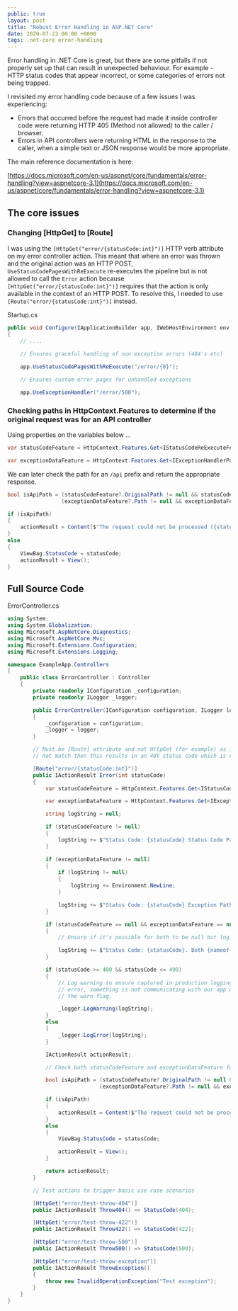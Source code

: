 ```yaml
---
public: true
layout: post
title: "Robust Error Handling in ASP.NET Core"
date: 2020-07-23 00:00 +0000
tags: .net-core error-handling
---
```


Error handling in .NET Core is great, but there are some pitfalls if not properly set up that can result in unexpected behaviour. For example - HTTP status codes that appear incorrect, or some categories of errors not being trapped.

I revisited my error handling code because of a few issues I was experiencing:

- Errors that occurred before the request had made it inside controller code were returning HTTP 405 (Method not allowed) to the caller / browser.
- Errors in API controllers were returning HTML in the response to the caller, when a simple text or JSON response would be more appropriate.

The main reference documentation is here:

[https://docs.microsoft.com/en-us/aspnet/core/fundamentals/error-handling?view=aspnetcore-3.1](https://docs.microsoft.com/en-us/aspnet/core/fundamentals/error-handling?view=aspnetcore-3.1)

## The core issues

### Changing [HttpGet] to [Route]

I was using the `[HttpGet("error/{statusCode:int}")]` HTTP verb attribute on my error controller action. This meant that where an error was thrown and the original action was an HTTP POST, `UseStatusCodePagesWithReExecute` re-executes the pipeline but is not allowed to call the `Error` action because `[HttpGet("error/{statusCode:int}")]` requires that the action is only available in the context of an HTTP POST. To resolve this, I needed to use `[Route("error/{statusCode:int}")]` instead.

Startup.cs

```csharp
public void Configure(IApplicationBuilder app, IWebHostEnvironment env, IConfiguration configuration)
{
    // ....
    
    // Ensures graceful handling of non exception errors (404's etc)

    app.UseStatusCodePagesWithReExecute("/error/{0}");

    // Ensures custom error pages for unhandled exceptions

    app.UseExceptionHandler("/error/500");
```

### Checking paths in HttpContext.Features to determine if the original request was for an API controller

Using properties on the variables below ...

```csharp
var statusCodeFeature = HttpContext.Features.Get<IStatusCodeReExecuteFeature>();

var exceptionDataFeature = HttpContext.Features.Get<IExceptionHandlerPathFeature>();
```

We can later check the path for an `/api` prefix and return the appropriate response.   
    
```csharp
bool isApiPath = (statusCodeFeature?.OriginalPath != null && statusCodeFeature.OriginalPath.StartsWith("/api", StringComparison.InvariantCultureIgnoreCase)) ||
                 (exceptionDataFeature?.Path != null && exceptionDataFeature.Path.StartsWith("/api", StringComparison.InvariantCultureIgnoreCase));

if (isApiPath)
{
    actionResult = Content($"The request could not be processed ({statusCode.ToString(CultureInfo.InvariantCulture)})");
}
else
{
    ViewBag.StatusCode = statusCode;
    actionResult = View();
}
```

## Full Source Code

ErrorController.cs

```csharp
using System;
using System.Globalization;
using Microsoft.AspNetCore.Diagnostics;
using Microsoft.AspNetCore.Mvc;
using Microsoft.Extensions.Configuration;
using Microsoft.Extensions.Logging;

namespace ExampleApp.Controllers
{
    public class ErrorController : Controller
    {
        private readonly IConfiguration _configuration;
        private readonly ILogger _logger;

        public ErrorController(IConfiguration configuration, ILogger logger) : base(configuration)
        {
            _configuration = configuration;
            _logger = logger;
        }

        // Must be [Route] attribute and not HttpGet (for example) as if the original erroring action does
        // not match then this results in an 40t status code which is confusing for the recipient

        [Route("error/{statusCode:int}")]
        public IActionResult Error(int statusCode)
        {
            var statusCodeFeature = HttpContext.Features.Get<IStatusCodeReExecuteFeature>();

            var exceptionDataFeature = HttpContext.Features.Get<IExceptionHandlerPathFeature>();

            string logString = null;

            if (statusCodeFeature != null)
            {
                logString += $"Status Code: {statusCode} Status Code Path Base: [{statusCodeFeature.OriginalPathBase}], Status Code Path: [{statusCodeFeature.OriginalPath}], Status Code Query String: [{statusCodeFeature.OriginalQueryString}]";
            }

            if (exceptionDataFeature != null)
            {
                if (logString != null)
                {
                    logString += Environment.NewLine;
                }

                logString += $"Status Code: {statusCode} Exception Path: [{exceptionDataFeature.Path}], Exception: [{exceptionDataFeature.Error}], Exception Message: [{exceptionDataFeature.Error.Message}], Exception Stack Trace: [{exceptionDataFeature.Error.StackTrace}]";
            }

            if (statusCodeFeature == null && exceptionDataFeature == null)
            {
                // Unsure if it's possible for both to be null but log something  in case

                logString += $"Status Code: {statusCode}. Both {nameof(statusCodeFeature)} and {nameof(exceptionDataFeature)} were null in {nameof(ErrorController)} {nameof(Error)}";
            }

            if (statusCode >= 400 && statusCode <= 499)
            {
                // Log warning to ensure captured in production logging. Although possibly not our
                // error, something is not communicating with our app as expected and so this warrants
                // the warn flag.

                _logger.LogWarning(logString);
            }
            else
            {
                _logger.LogError(logString);
            }

            IActionResult actionResult;

            // Check both statusCodeFeature and exceptionDataFeature for path

            bool isApiPath = (statusCodeFeature?.OriginalPath != null && statusCodeFeature.OriginalPath.StartsWith("/api", StringComparison.InvariantCultureIgnoreCase)) ||
                             (exceptionDataFeature?.Path != null && exceptionDataFeature.Path.StartsWith("/api", StringComparison.InvariantCultureIgnoreCase));

            if (isApiPath)
            {
                actionResult = Content($"The request could not be processed ({statusCode.ToString(CultureInfo.InvariantCulture)})");
            }
            else
            {
                ViewBag.StatusCode = statusCode;

                actionResult = View();
            }

            return actionResult;
        }

        // Test actions to trigger basic use case scenarios

        [HttpGet("error/test-throw-404")]
        public IActionResult Throw404() => StatusCode(404);

        [HttpGet("error/test-throw-422")]
        public IActionResult Throw422() => StatusCode(422);

        [HttpGet("error/test-throw-500")]
        public IActionResult Throw500() => StatusCode(500);

        [HttpGet("error/test-throw-exception")]
        public IActionResult ThrowException()
        {
            throw new InvalidOperationException("Test exception");
        }
    }
}
```